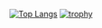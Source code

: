 [![Top Langs](https://github-readme-stats.vercel.app/api/top-langs/?username=mahmutpoo)](https://github.com/mahmutpoo/github-readme-stats)
[![trophy](https://github-profile-trophy.vercel.app/?mahmutpoo=ryo-ma&theme=onedark)](https://github.com/mahmutpoo/github-profile-trophy)


